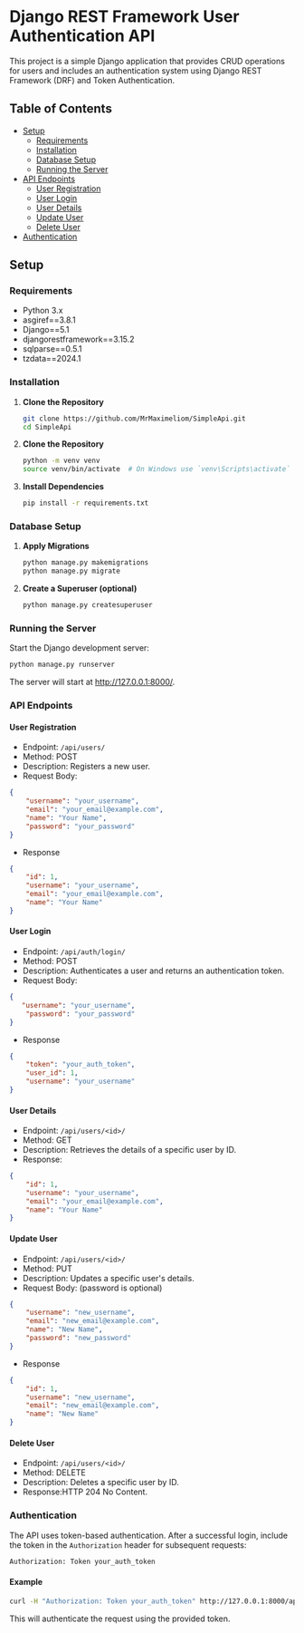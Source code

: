 # Django REST Framework User Authentication API

This project is a simple Django application that provides CRUD operations for users and includes an authentication system using Django REST Framework (DRF) and Token Authentication.

## Table of Contents
- [Setup](#setup)
  - [Requirements](#requirements)
  - [Installation](#installation)
  - [Database Setup](#database-setup)
  - [Running the Server](#running-the-server)
- [API Endpoints](#api-endpoints)
  - [User Registration](#user-registration)
  - [User Login](#user-login)
  - [User Details](#user-details)
  - [Update User](#update-user)
  - [Delete User](#delete-user)
- [Authentication](#authentication)

## Setup

### Requirements
- Python 3.x
- asgiref==3.8.1 
- Django==5.1 
- djangorestframework==3.15.2 
- sqlparse==0.5.1 
- tzdata==2024.1

### Installation

1. **Clone the Repository**
   ```bash
   git clone https://github.com/MrMaximeliom/SimpleApi.git
   cd SimpleApi
   ```
 
2. **Clone the Repository**
   ```bash
   python -m venv venv
   source venv/bin/activate  # On Windows use `venv\Scripts\activate`
   ```
   
3. **Install Dependencies**
   ```bash
   pip install -r requirements.txt
   ```

### Database Setup

1. **Apply Migrations**
   ```bash
   python manage.py makemigrations
   python manage.py migrate
   ```

2. **Create a Superuser (optional)**
   ```bash
   python manage.py createsuperuser
   ```
### Running the Server

Start the Django development server:
   ```bash
   python manage.py runserver
   ```
The server will start at http://127.0.0.1:8000/.

### API Endpoints

#### User Registration
- Endpoint: `/api/users/`
- Method: POST 
- Description: Registers a new user. 
- Request Body:
```json
{
    "username": "your_username",
    "email": "your_email@example.com",
    "name": "Your Name",
    "password": "your_password"
}
```
- Response
```json
{
    "id": 1,
    "username": "your_username",
    "email": "your_email@example.com",
    "name": "Your Name"
}
```

#### User Login
- Endpoint: `/api/auth/login/`
- Method: POST 
- Description: Authenticates a user and returns an authentication token.
- Request Body:

```json
{
   "username": "your_username",
    "password": "your_password"
}
```
- Response
```json
{
    "token": "your_auth_token",
    "user_id": 1,
    "username": "your_username"
}
```

#### User Details
- Endpoint: `/api/users/<id>/`
- Method: GET 
- Description: Retrieves the details of a specific user by ID.
- Response:

```json
{
    "id": 1,
    "username": "your_username",
    "email": "your_email@example.com",
    "name": "Your Name"
}
```
#### Update User
- Endpoint: `/api/users/<id>/`
- Method: PUT
- Description: Updates a specific user's details. 
- Request Body: (password is optional)
```json
{
    "username": "new_username",
    "email": "new_email@example.com",
    "name": "New Name",
    "password": "new_password"
}
```
- Response
```json
{
    "id": 1,
    "username": "new_username",
    "email": "new_email@example.com",
    "name": "New Name"
}
```
#### Delete User
- Endpoint: `/api/users/<id>/`
- Method: DELETE 
- Description: Deletes a specific user by ID.
- Response:HTTP 204 No Content.

### Authentication
The API uses token-based authentication. After a successful login,
include the token in the `Authorization` header for subsequent requests:
   ```bash
   Authorization: Token your_auth_token
   ```
#### Example
   ```bash
   curl -H "Authorization: Token your_auth_token" http://127.0.0.1:8000/api/users/
   ```
This will authenticate the request using the provided token.

